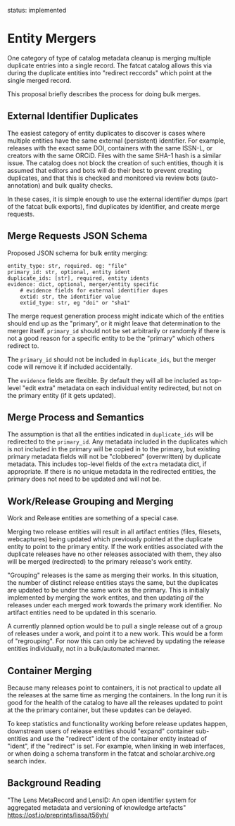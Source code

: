 
status: implemented

Entity Mergers
===============

One category of type of catalog metadata cleanup is merging multiple duplicate
entries into a single record. The fatcat catalog allows this via during the
duplicate entities into "redirect reccords" which point at the single merged
record.

This proposal briefly describes the process for doing bulk merges.


## External Identifier Duplicates

The easiest category of entity duplicates to discover is cases where multiple
entities have the same external (persistent) identifier. For example, releases
with the exact same DOI, containers with the same ISSN-L, or creators with the
same ORCiD. Files with the same SHA-1 hash is a similar issue. The catalog does
not block the creation of such entities, though it is assumed that editors and
bots will do their best to prevent creating duplicates, and that this is
checked and monitored via review bots (auto-annotation) and bulk quality
checks.

In these cases, it is simple enough to use the external identifier dumps (part
of the fatcat bulk exports), find duplicates by identifier, and create merge
requests.


## Merge Requests JSON Schema

Proposed JSON schema for bulk entity merging:

    entity_type: str, required. eg: "file"
    primary_id: str, optional, entity ident
    duplicate_ids: [str], required, entity idents
    evidence: dict, optional, merger/entity specific
        # evidence fields for external identifier dupes
        extid: str, the identifier value
        extid_type: str, eg "doi" or "sha1"

The merge request generation process might indicate which of the entities
should end up as the "primary", or it might leave that determination to the
merger itself. `primary_id` should not be set arbitrarily or randomly if there
is not a good reason for a specific entity to be the "primary" which others
redirect to.

The `primary_id` should not be included in `duplicate_ids`, but the merger code
will remove it if included accidentally.

The `evidence` fields are flexible. By default they will all be included as
top-level "edit extra" metadata on each individual entity redirected, but not
on the primary entity (if it gets updated).


## Merge Process and Semantics

The assumption is that all the entities indicated in `duplicate_ids` will be
redirected to the `primary_id`. Any metadata included in the duplicates which
is not included in the primary will be copied in to the primary, but existing
primary metadata fields will not be "clobbered" (overwritten) by duplicate
metadata. This includes top-level fields of the `extra` metadata dict, if
appropriate. If there is no unique metadata in the redirected entities, the
primary does not need to be updated and will not be.


## Work/Release Grouping and Merging

Work and Release entities are something of a special case.

Merging two release entities will result in all artifact entities (files,
filesets, webcaptures) being updated which previously pointed at the duplicate
entity to point to the primary entity. If the work entities associated with the
duplicate releases have no other releases associated with them, they also will
be merged (redirected) to the primary release's work entity.

"Grouping" releases is the same as merging their works. In this situation, the
number of distinct release entities stays the same, but the duplicates are
updated to be under the same work as the primary. This is initially implemented
by merging the work entites, and then updating *all* the releases under each
merged work towards the primary work identifier. No artifact entities need to
be updated in this scenario.

A currently planned option would be to pull a single release out of a group of
releases under a work, and point it to a new work. This would be a form of
"regrouping". For now this can only be achieved by updating the release
entities individually, not in a bulk/automated manner.


## Container Merging

Because many releases point to containers, it is not practical to update all
the releases at the same time as merging the containers. In the long run it is
good for the health of the catalog to have all the releases updated to point at
the the primary container, but these updates can be delayed.

To keep statistics and functionality working before release updates happen,
downstream users of release entities should "expand" container sub-entities and
use the "redirect" ident of the container entity instead of "ident", if the
"redirect" is set. For example, when linking in web interfaces, or when doing a
schema transform in the fatcat and scholar.archive.org search index.


## Background Reading

"The Lens MetaRecord and LensID: An open identifier system for aggregated
metadata and versioning of knowledge artefacts"
https://osf.io/preprints/lissa/t56yh/


